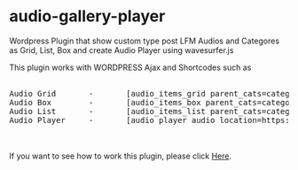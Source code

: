 # audio-gallery-player
Wordpress Plugin that show custom type post LFM Audios and Categores as Grid, List, Box and create Audio Player using wavesurfer.js

This plugin works with WORDPRESS Ajax and Shortcodes such as 
<br />
<br />
<pre>
Audio Grid       -       [audio_items_grid parent_cats=category1_slug,category2_slug extra_layouts=category3_slug,category4_slug]
Audio Box        -       [audio_items_box parent_cats=category1_slug,category2_slug ]
Audio List       -       [audio_items_list parent_cats=category1_slug,category2_slug posts_per_page=8]
Audio Player     -       [audio_player audio_location=https://demo.music.com/demo.mp3]
</pre>
<br />
<br />                             
If you want to see how to work this plugin, please click <a href="https://dev.lfmaudio.com">Here</a>.
